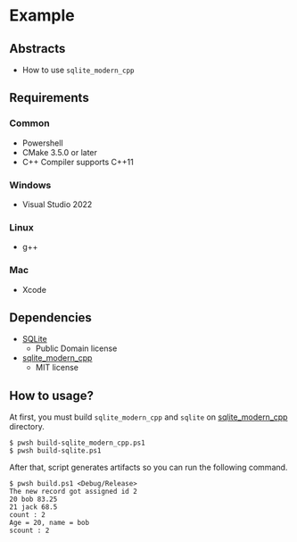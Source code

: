# Example

## Abstracts

* How to use `sqlite_modern_cpp`

## Requirements

### Common

* Powershell
* CMake 3.5.0 or later
* C++ Compiler supports C++11

### Windows

* Visual Studio 2022

### Linux

* g++

### Mac

* Xcode

## Dependencies

* [SQLite](https://www.sqlite.org/)
  * Public Domain license
* [sqlite_modern_cpp](https://github.com/SqliteModernCpp/sqlite_modern_cpp)
  * MIT license

## How to usage?

At first, you must build `sqlite_modern_cpp` and `sqlite` on [sqlite_modern_cpp](..) directory.

````shell
$ pwsh build-sqlite_modern_cpp.ps1
$ pwsh build-sqlite.ps1
````

After that, script generates artifacts so you can run the following command.

````shell
$ pwsh build.ps1 <Debug/Release>
The new record got assigned id 2
20 bob 83.25
21 jack 68.5
count : 2
Age = 20, name = bob
scount : 2
````